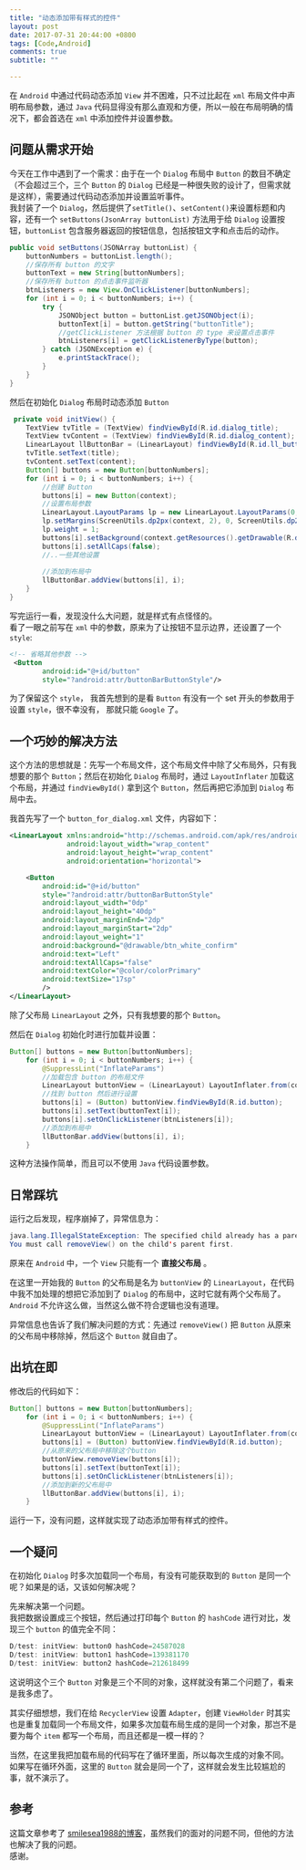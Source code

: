 ```yaml
---
title: "动态添加带有样式的控件"
layout: post
date: 2017-07-31 20:44:00 +0800
tags: [Code,Android]
comments: true
subtitle: ""

---
```

在 `Android` 中通过代码动态添加 `View` 并不困难，只不过比起在 `xml` 布局文件中声明布局参数，通过 `Java` 代码显得没有那么直观和方便，所以一般在布局明确的情况下，都会首选在 `xml` 中添加控件并设置参数。  
## 问题从需求开始

今天在工作中遇到了一个需求：由于在一个 `Dialog` 布局中 `Button` 的数目不确定（不会超过三个，三个 `Button` 的 `Dialog` 已经是一种很失败的设计了，但需求就是这样），需要通过代码动态添加并设置监听事件。   
我封装了一个 `Dialog`，然后提供了`setTitle()`、`setContent()`来设置标题和内容，还有一个 `setButtons(JsonArray buttonList)` 方法用于给 `Dialog` 设置按钮，`buttonList` 包含服务器返回的按钮信息，包括按钮文字和点击后的动作。

```java
public void setButtons(JSONArray buttonList) {
    buttonNumbers = buttonList.length();
    //保存所有 button 的文字
    buttonText = new String[buttonNumbers];
    //保存所有 button 的点击事件监听器
    btnListeners = new View.OnClickListener[buttonNumbers];
    for (int i = 0; i < buttonNumbers; i++) {
        try {
            JSONObject button = buttonList.getJSONObject(i);
            buttonText[i] = button.getString("buttonTitle");
            //getClickListener 方法根据 button 的 type 来设置点击事件
            btnListeners[i] = getClickListenerByType(button);
        } catch (JSONException e) {
            e.printStackTrace();
        }
    }
}
```
然后在初始化 `Dialog` 布局时动态添加 `Button`
```java
 private void initView() {
    TextView tvTitle = (TextView) findViewById(R.id.dialog_title);
    TextView tvContent = (TextView) findViewById(R.id.dialog_content);
    LinearLayout llButtonBar = (LinearLayout) findViewById(R.id.ll_buttonBar);
    tvTitle.setText(title);
    tvContent.setText(content);
    Button[] buttons = new Button[buttonNumbers];
    for (int i = 0; i < buttonNumbers; i++) {
        //创建 Button
        buttons[i] = new Button(context);
        //设置布局参数
        LinearLayout.LayoutParams lp = new LinearLayout.LayoutParams(0, ScreenUtils.dp2px(context, 40));
        lp.setMargins(ScreenUtils.dp2px(context, 2), 0, ScreenUtils.dp2px(context, 2), 0);
        lp.weight = 1;
        buttons[i].setBackground(context.getResources().getDrawable(R.drawable.btn_white_confirm));
        buttons[i].setAllCaps(false);
        //..一些其他设置
            
        //添加到布局中    
        llButtonBar.addView(buttons[i], i);
    }
}
```
写完运行一看，发现没什么大问题，就是样式有点怪怪的。  
看了一眼之前写在 `xml` 中的参数，原来为了让按钮不显示边界，还设置了一个 `style`:
```xml
<!-- 省略其他参数 -->
 <Button
        android:id="@+id/button"
        style="?android:attr/buttonBarButtonStyle"/>
```
为了保留这个 `style`， 我首先想到的是看 `Button` 有没有一个 set 开头的参数用于设置 `style`，很不幸没有，
那就只能 `Google` 了。  

## 一个巧妙的解决方法
这个方法的思想就是：先写一个布局文件，这个布局文件中除了父布局外，只有我想要的那个 `Button`；然后在初始化 `Dialog` 布局时，通过 `LayoutInflater` 加载这个布局，并通过 `findViewById()` 拿到这个 `Button`，然后再把它添加到 `Dialog` 布局中去。

我首先写了一个 `button_for_dialog.xml` 文件，内容如下：
```xml
<LinearLayout xmlns:android="http://schemas.android.com/apk/res/android"
              android:layout_width="wrap_content"
              android:layout_height="wrap_content"
              android:orientation="horizontal">

    <Button
        android:id="@+id/button"
        style="?android:attr/buttonBarButtonStyle"
        android:layout_width="0dp"
        android:layout_height="40dp"
        android:layout_marginEnd="2dp"
        android:layout_marginStart="2dp"
        android:layout_weight="1"
        android:background="@drawable/btn_white_confirm"
        android:text="Left"
        android:textAllCaps="false"
        android:textColor="@color/colorPrimary"
        android:textSize="17sp"
        />
</LinearLayout>
```
除了父布局 `LinearLayout` 之外，只有我想要的那个 `Button`。

然后在 `Dialog` 初始化时进行加载并设置：

```java
Button[] buttons = new Button[buttonNumbers];
    for (int i = 0; i < buttonNumbers; i++) {
        @SuppressLint("InflateParams")
        //加载包含 button 的布局文件
        LinearLayout buttonView = (LinearLayout) LayoutInflater.from(context).inflate(R.layout.button_for_dialog, null);
        //找到 button 然后进行设置
        buttons[i] = (Button) buttonView.findViewById(R.id.button);
        buttons[i].setText(buttonText[i]);
        buttons[i].setOnClickListener(btnListeners[i]);
        //添加到布局中
        llButtonBar.addView(buttons[i], i);
    }
``` 
这种方法操作简单，而且可以不使用 `Java` 代码设置参数。   

## 日常踩坑
运行之后发现，程序崩掉了，异常信息为：
```java
java.lang.IllegalStateException: The specified child already has a parent. 
You must call removeView() on the child's parent first.
```
原来在 `Android` 中，一个 `View` 只能有一个 **直接父布局** 。   

在这里一开始我的 `Button` 的父布局是名为 `buttonView` 的 `LinearLayout`，在代码中我不加处理的想把它添加到了 `Dialog` 的布局中，这时它就有两个父布局了。  
`Android` 不允许这么做，当然这么做不符合逻辑也没有道理。   

异常信息也告诉了我们解决问题的方式：先通过 `removeView()` 把 `Button` 从原来的父布局中移除掉，然后这个 `Button` 就自由了。
## 出坑在即
修改后的代码如下：
```java
Button[] buttons = new Button[buttonNumbers];
    for (int i = 0; i < buttonNumbers; i++) {
        @SuppressLint("InflateParams")
        LinearLayout buttonView = (LinearLayout) LayoutInflater.from(context).inflate(R.layout.button_for_dialog, null);
        buttons[i] = (Button) buttonView.findViewById(R.id.button);
        //从原来的父布局中移除这个button
        buttonView.removeView(buttons[i]);
        buttons[i].setText(buttonText[i]);
        buttons[i].setOnClickListener(btnListeners[i]);
        //添加到新的父布局中
        llButtonBar.addView(buttons[i], i);
    }
```   

运行一下，没有问题，这样就实现了动态添加带有样式的控件。
## 一个疑问
在初始化 `Dialog` 时多次加载同一个布局，有没有可能获取到的 `Button` 是同一个呢？如果是的话，又该如何解决呢？

先来解决第一个问题。  
我把数据设置成三个按钮，然后通过打印每个 `Button` 的 `hashCode` 进行对比，发现三个 `button` 的值完全不同：

```java
D/test: initView: button0 hashCode=24587028
D/test: initView: button1 hashCode=139381170
D/test: initView: button2 hashCode=212618499
```
这说明这个三个 `Button` 对象是三个不同的对象，这样就没有第二个问题了，看来是我多虑了。

其实仔细想想，我们在给 `RecyclerView` 设置 `Adapter`，创建 `ViewHolder` 时其实也是重复加载同一个布局文件，如果多次加载布局生成的是同一个对象，那岂不是要为每个 `item` 都写一个布局，而且还都是一模一样的？

当然，在这里我把加载布局的代码写在了循环里面，所以每次生成的对象不同。  
如果写在循环外面，这里的 `Button` 就会是同一个了，这样就会发生比较尴尬的事，就不演示了。
## 参考
这篇文章参考了 [smilesea1988的博客](http://blog.csdn.net/smilesea1988/article/details/8672099)，虽然我们的面对的问题不同，但他的方法也解决了我的问题。  
感谢。
